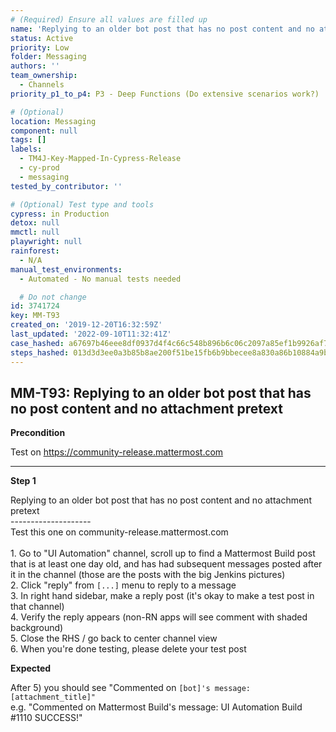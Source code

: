 ```yaml
---
# (Required) Ensure all values are filled up
name: 'Replying to an older bot post that has no post content and no attachment pretext'
status: Active
priority: Low
folder: Messaging
authors: ''
team_ownership:
  - Channels
priority_p1_to_p4: P3 - Deep Functions (Do extensive scenarios work?)

# (Optional)
location: Messaging
component: null
tags: []
labels:
  - TM4J-Key-Mapped-In-Cypress-Release
  - cy-prod
  - messaging
tested_by_contributor: ''

# (Optional) Test type and tools
cypress: in Production
detox: null
mmctl: null
playwright: null
rainforest:
  - N/A
manual_test_environments:
  - Automated - No manual tests needed

  # Do not change
id: 3741724
key: MM-T93
created_on: '2019-12-20T16:32:59Z'
last_updated: '2022-09-10T11:32:41Z'
case_hashed: a67697b46eee8df0937d4f4c66c548b896b6c06c2097a85ef1b9926af779c345da6748e895e23dd43bc80a90263edee9
steps_hashed: 013d3d3ee0a3b85b8ae200f51be15fb6b9bbecee8a830a86b10884a9b0b279d6e7e568ae72fb04228de43af661599c6c
---
```


<!-- (Auto-generated) Based on frontmatter's "key" and "name" -->

## MM-T93: Replying to an older bot post that has no post content and no attachment pretext

**Precondition**

Test on <https://community-release.mattermost.com>

---

**Step 1**

Replying to an older bot post that has no post content and no attachment pretext\
\--------------------\
Test this one on community-release.mattermost.com\
\
1\. Go to "UI Automation" channel, scroll up to find a Mattermost Build post that is at least one day old, and has had subsequent messages posted after it in the channel (those are the posts with the big Jenkins pictures)\
2\. Click "reply" from `[...]` menu to reply to a message\
3\. In right hand sidebar, make a reply post (it's okay to make a test post in that channel)\
4\. Verify the reply appears (non-RN apps will see comment with shaded background)\
5\. Close the RHS / go back to center channel view\
6\. When you're done testing, please delete your test post

**Expected**

After 5) you should see "Commented on `[bot]'s message: [attachment_title]"`\
e.g. "Commented on Mattermost Build's message: UI Automation Build #1110 SUCCESS!"
